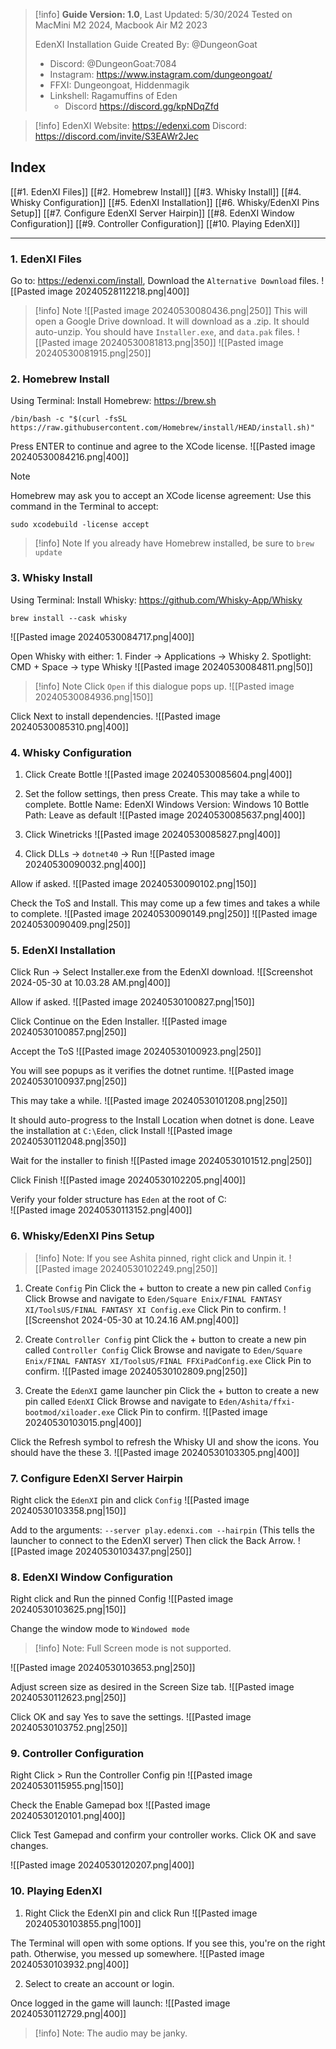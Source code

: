 > [!info] **Guide Version: 1.0**, Last Updated: 5/30/2024
> Tested on MacMini M2 2024, Macbook Air M2 2023
> 
> EdenXI Installation Guide Created By: @DungeonGoat
> - Discord: @DungeonGoat:7084
> - Instagram: https://www.instagram.com/dungeongoat/
> - FFXI: Dungeongoat, Hiddenmagik
> - Linkshell: Ragamuffins of Eden
> 	- Discord https://discord.gg/kpNDqZfd

> [!info] EdenXI 
> Website: https://edenxi.com
Discord: https://discord.com/invite/S3EAWr2Jec
## Index
[[#1. EdenXI Files]]
[[#2. Homebrew Install]]
[[#3. Whisky Install]]
[[#4. Whisky Configuration]]
[[#5. EdenXI Installation]]
[[#6. Whisky/EdenXI Pins Setup]]
[[#7. Configure EdenXI Server Hairpin]]
[[#8. EdenXI Window Configuration]]
[[#9. Controller Configuration]]
[[#10. Playing EdenXI]]

---
### 1. EdenXI Files
Go to: https://edenxi.com/install, Download the `Alternative Download` files.
![[Pasted image 20240528112218.png|400]]

>[!info] Note
![[Pasted image 20240530080436.png|250]]
>This will open a Google Drive download.
>It will download as a .zip. It should auto-unzip.
>You should have `Installer.exe`, and `data.pak` files.
>![[Pasted image 20240530081813.png|350]]
![[Pasted image 20240530081915.png|250]]
### 2. Homebrew Install
Using Terminal: Install Homebrew:  https://brew.sh
``` Terminal
/bin/bash -c "$(curl -fsSL https://raw.githubusercontent.com/Homebrew/install/HEAD/install.sh)"
```

Press ENTER to continue and agree to the XCode license.
![[Pasted image 20240530084216.png|400]]

>[!Note]
>Homebrew may ask you to accept an XCode license agreement:
>Use this command in the Terminal to accept: 
>``` Terminal
>sudo xcodebuild -license accept
>```

>[!info] Note
>If you already have Homebrew installed, be sure to `brew update`

### 3. Whisky Install
Using Terminal: Install Whisky: https://github.com/Whisky-App/Whisky
``` Terminal
brew install --cask whisky
```

![[Pasted image 20240530084717.png|400]]

Open Whisky with either:
	1. Finder -> Applications -> Whisky
	2. Spotlight: CMD + Space -> type Whisky
![[Pasted image 20240530084811.png|50]]

> [!info] Note
> Click `Open` if this dialogue pops up.
![[Pasted image 20240530084936.png|150]]

Click Next to install dependencies.
![[Pasted image 20240530085310.png|400]]

### 4. Whisky Configuration
1. Click Create Bottle
![[Pasted image 20240530085604.png|400]]

2. Set the follow settings, then press Create. This may take a while to complete.
Bottle Name: EdenXI
Windows Version: Windows 10
Bottle Path: Leave as default
![[Pasted image 20240530085637.png|400]]

3. Click Winetricks
![[Pasted image 20240530085827.png|400]]

4. Click DLLs -> `dotnet40` -> Run
![[Pasted image 20240530090032.png|400]]

Allow if asked.
![[Pasted image 20240530090102.png|150]]

Check the ToS and Install. This may come up a few times and takes a while to complete.
![[Pasted image 20240530090149.png|250]]
![[Pasted image 20240530090409.png|250]]

### 5. EdenXI Installation
Click Run -> Select Installer.exe from the EdenXI download.
![[Screenshot 2024-05-30 at 10.03.28 AM.png|400]]

Allow if asked.
![[Pasted image 20240530100827.png|150]]

Click Continue on the Eden Installer.
![[Pasted image 20240530100857.png|250]]

Accept the ToS
![[Pasted image 20240530100923.png|250]]

You will see popups as it verifies the dotnet runtime.
![[Pasted image 20240530100937.png|250]]

This may take a while.
![[Pasted image 20240530101208.png|250]]

It should auto-progress to the Install Location when dotnet is done.
Leave the installation at `C:\Eden`, click Install
![[Pasted image 20240530112048.png|350]]

Wait for the installer to finish
![[Pasted image 20240530101512.png|250]]

Click Finish
![[Pasted image 20240530102205.png|400]]

Verify your folder structure has `Eden` at the root of C:\
![[Pasted image 20240530113152.png|400]]
### 6. Whisky/EdenXI Pins Setup
> [!info] Note: If you see Ashita pinned, right click and Unpin it.
![[Pasted image 20240530102249.png|250]]

1. Create `Config` Pin
Click the + button to create a new pin called `Config`
Click Browse and navigate to `Eden/Square Enix/FINAL FANTASY XI/ToolsUS/FINAL FANTASY XI Config.exe`
Click Pin to confirm.
![[Screenshot 2024-05-30 at 10.24.16 AM.png|400]]

2. Create `Controller Config` pint
Click the + button to create a new pin called `Controller Config`
Click Browse and navigate to `Eden/Square Enix/FINAL FANTASY XI/ToolsUS/FINAL FFXiPadConfig.exe`
Click Pin to confirm.
![[Pasted image 20240530102809.png|250]]

3. Create the `EdenXI` game launcher pin
Click the + button to create a new pin called `EdenXI`
Click Browse and navigate to `Eden/Ashita/ffxi-bootmod/xiloader.exe`
Click Pin to confirm.
![[Pasted image 20240530103015.png|400]]

Click the Refresh symbol to refresh the Whisky UI and show the icons. You should have the these 3.
![[Pasted image 20240530103305.png|400]]

### 7. Configure EdenXI Server Hairpin

Right click the `EdenXI` pin and click `Config` 
![[Pasted image 20240530103358.png|150]]

Add to the arguments: `--server play.edenxi.com --hairpin`
(This tells the launcher to connect to the EdenXI server)
Then click the Back Arrow.
![[Pasted image 20240530103437.png|250]]

### 8. EdenXI Window Configuration

Right click and Run the pinned Config
![[Pasted image 20240530103625.png|150]]

Change the window mode to `Windowed mode`
> [!info] Note: Full Screen mode is not supported.

![[Pasted image 20240530103653.png|250]]

Adjust screen size as desired in the Screen Size tab.
![[Pasted image 20240530112623.png|250]]

Click OK and say Yes to save the settings.
![[Pasted image 20240530103752.png|250]]

### 9. Controller Configuration
Right Click > Run the Controller Config pin
![[Pasted image 20240530115955.png|150]]

Check the Enable Gamepad box
![[Pasted image 20240530120101.png|400]]

Click Test Gamepad and confirm your controller works.
Click OK and save changes.

![[Pasted image 20240530120207.png|400]]
### 10. Playing EdenXI
1. Right Click the EdenXI pin and click Run
![[Pasted image 20240530103855.png|100]]

The Terminal will open with some options.
If you see this, you're on the right path. Otherwise, you messed up somewhere.
![[Pasted image 20240530103932.png|400]]

2. Select to create an account or login.

Once logged in the game will launch:
![[Pasted image 20240530112729.png|400]]

> [!info] Note: The audio may be janky.